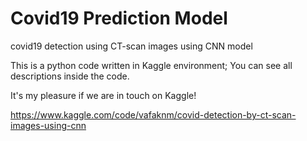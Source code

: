 # Covid19 Prediction Model
covid19 detection using CT-scan images using CNN model

This is a python code written in Kaggle environment; You can see all descriptions inside the code.

It's my pleasure if we are in touch on Kaggle!

https://www.kaggle.com/code/vafaknm/covid-detection-by-ct-scan-images-using-cnn
